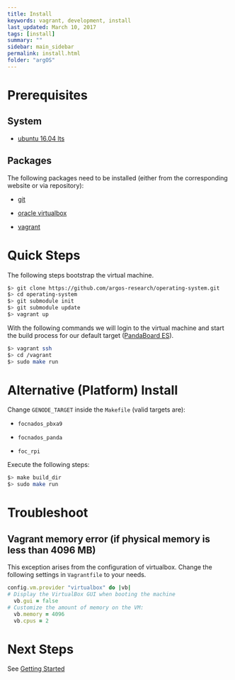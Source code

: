 ```yaml
---
title: Install
keywords: vagrant, development, install
last_updated: March 10, 2017
tags: [install]
summary: ""
sidebar: main_sidebar
permalink: install.html
folder: "argOS"
---
```


# Prerequisites

## System

* [ubuntu 16.04 lts](https://www.ubuntu.com/download/desktop)

## Packages

The following packages need to be installed (either from the corresponding
  website or via repository):

* [git](https://git-scm.com/)

* [oracle virtualbox](https://www.virtualbox.org)

* [vagrant](https://www.vagrantup.com)

# Quick Steps

The following steps bootstrap the virtual machine.
```sh
$> git clone https://github.com/argos-research/operating-system.git
$> cd operating-system
$> git submodule init
$> git submodule update
$> vagrant up
```

With the following commands we will login to the virtual machine and start the build process for our default target ([PandaBoard ES](http://pandaboard.org/)).
```sh
$> vagrant ssh
$> cd /vagrant
$> sudo make run
```

# Alternative (Platform) Install

Change `GENODE_TARGET` inside the `Makefile` (valid targets are):

* `focnados_pbxa9`

* `focnados_panda`

* `foc_rpi`

Execute the following steps:

```sh
$> make build_dir
$> sudo make run
```

# Troubleshoot

## Vagrant memory error (if physical memory is less than 4096 MB)

This exception arises from the configuration of virtualbox. Change the following settings in `Vagrantfile` to your needs.

```ruby
config.vm.provider "virtualbox" do |vb|
# Display the VirtualBox GUI when booting the machine
  vb.gui = false
# Customize the amount of memory on the VM:
  vb.memory = 4096
  vb.cpus = 2
```

# Next Steps

See [Getting Started](/platforms.html)
